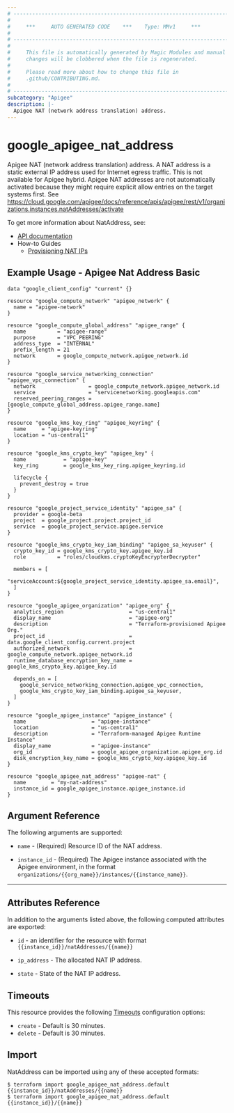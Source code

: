 ```yaml
---
# ----------------------------------------------------------------------------
#
#     ***     AUTO GENERATED CODE    ***    Type: MMv1     ***
#
# ----------------------------------------------------------------------------
#
#     This file is automatically generated by Magic Modules and manual
#     changes will be clobbered when the file is regenerated.
#
#     Please read more about how to change this file in
#     .github/CONTRIBUTING.md.
#
# ----------------------------------------------------------------------------
subcategory: "Apigee"
description: |-
  Apigee NAT (network address translation) address.
---
```


# google\_apigee\_nat\_address

Apigee NAT (network address translation) address. A NAT address is a static external IP address used for Internet egress traffic. This is not available for Apigee hybrid.
Apigee NAT addresses are not automatically activated because they might require explicit allow entries on the target systems first. See https://cloud.google.com/apigee/docs/reference/apis/apigee/rest/v1/organizations.instances.natAddresses/activate


To get more information about NatAddress, see:

* [API documentation](https://cloud.google.com/apigee/docs/reference/apis/apigee/rest/v1/organizations.instances.natAddresses)
* How-to Guides
    * [Provisioning NAT IPs](https://cloud.google.com/apigee/docs/api-platform/security/nat-provisioning)

## Example Usage - Apigee Nat Address Basic


```hcl
data "google_client_config" "current" {}

resource "google_compute_network" "apigee_network" {
  name = "apigee-network"
}

resource "google_compute_global_address" "apigee_range" {
  name          = "apigee-range"
  purpose       = "VPC_PEERING"
  address_type  = "INTERNAL"
  prefix_length = 21
  network       = google_compute_network.apigee_network.id
}

resource "google_service_networking_connection" "apigee_vpc_connection" {
  network                 = google_compute_network.apigee_network.id
  service                 = "servicenetworking.googleapis.com"
  reserved_peering_ranges = [google_compute_global_address.apigee_range.name]
}

resource "google_kms_key_ring" "apigee_keyring" {
  name     = "apigee-keyring"
  location = "us-central1"
}

resource "google_kms_crypto_key" "apigee_key" {
  name            = "apigee-key"
  key_ring        = google_kms_key_ring.apigee_keyring.id

  lifecycle {
    prevent_destroy = true
  }
}

resource "google_project_service_identity" "apigee_sa" {
  provider = google-beta
  project  = google_project.project.project_id
  service  = google_project_service.apigee.service
}

resource "google_kms_crypto_key_iam_binding" "apigee_sa_keyuser" {
  crypto_key_id = google_kms_crypto_key.apigee_key.id
  role          = "roles/cloudkms.cryptoKeyEncrypterDecrypter"

  members = [
    "serviceAccount:${google_project_service_identity.apigee_sa.email}",
  ]
}

resource "google_apigee_organization" "apigee_org" {
  analytics_region                     = "us-central1"
  display_name                         = "apigee-org"
  description                          = "Terraform-provisioned Apigee Org."
  project_id                           = data.google_client_config.current.project
  authorized_network                   = google_compute_network.apigee_network.id
  runtime_database_encryption_key_name = google_kms_crypto_key.apigee_key.id

  depends_on = [
    google_service_networking_connection.apigee_vpc_connection,
    google_kms_crypto_key_iam_binding.apigee_sa_keyuser,
  ]
}

resource "google_apigee_instance" "apigee_instance" {
  name                     = "apigee-instance"
  location                 = "us-central1"
  description              = "Terraform-managed Apigee Runtime Instance"
  display_name             = "apigee-instance"
  org_id                   = google_apigee_organization.apigee_org.id
  disk_encryption_key_name = google_kms_crypto_key.apigee_key.id
}

resource "google_apigee_nat_address" "apigee-nat" {
  name        = "my-nat-address"
  instance_id = google_apigee_instance.apigee_instance.id
}
```

## Argument Reference

The following arguments are supported:


* `name` -
  (Required)
  Resource ID of the NAT address.

* `instance_id` -
  (Required)
  The Apigee instance associated with the Apigee environment,
  in the format `organizations/{{org_name}}/instances/{{instance_name}}`.


- - -



## Attributes Reference

In addition to the arguments listed above, the following computed attributes are exported:

* `id` - an identifier for the resource with format `{{instance_id}}/natAddresses/{{name}}`

* `ip_address` -
  The allocated NAT IP address.

* `state` -
  State of the NAT IP address.


## Timeouts

This resource provides the following
[Timeouts](https://developer.hashicorp.com/terraform/plugin/sdkv2/resources/retries-and-customizable-timeouts) configuration options:

- `create` - Default is 30 minutes.
- `delete` - Default is 30 minutes.

## Import


NatAddress can be imported using any of these accepted formats:

```
$ terraform import google_apigee_nat_address.default {{instance_id}}/natAddresses/{{name}}
$ terraform import google_apigee_nat_address.default {{instance_id}}/{{name}}
```
